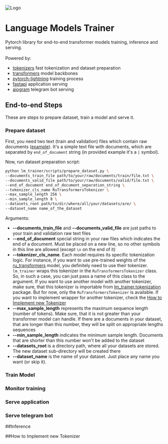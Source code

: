![Logo](docs/source/_images/logos/lightning_logo.svg)

# Language Models Trainer
Pytorch library for end-to-end transformer models training, inference and serving.
<br>
<br>
Powered by:
- [tokenizers](https://github.com/huggingface/tokenizers) fast tokenization and dataset preparation
- [transformers](https://github.com/huggingface/transformers) model backbones
- [pytorch-lightning](https://github.com/PyTorchLightning/pytorch-lightning) training process
- [fastapi](https://github.com/tiangolo/fastapi) application serving
- [aiogram](https://github.com/aiogram/aiogram) telegram bot serving

## End-to-end Steps
These are steps to prepare dataset, train a model and serve it.
### Prepare dataset

First, you need two text (train and validation) files which contain raw documents
([example](data/documents/ru_rap/train.txt)). It's a simple text file with documents, which are
separated by `end_of_document` string (in provided example it's a `|` symbol).

Now, run dataset preparation script:
<br>
```bash
python lm_trainer/scripts/prepare_dataset.py \
--documents_train_file path/to/your/raw/documents/train/file.txt \
--documents_valid_file path/to/your/raw/documents/valid/file.txt \
--end_of_document end_of_document_separation_string \
--tokenizer_cls_name RuTransformersTokenizer \
--max_sample_length 256 \
--min_sample_length 8 \
--datasets_root path/to/dir/where/all/your/datasets/are/ \
--dataset_name name_of_the_dataset
```

Arguments:
- **--documents_train_file** and **--documents_valid_file** are just paths to your 
train and validation raw text files
- **--end_of_document** special string in your raw files which indicates the end
of a document. Must be placed on a new line, so no other symbols in this line are allowed
(except `\n` on the end of it)
- **--tokenizer_cls_name**. Each model requires its specific tokenization logic.
For instance, if you want to use pre-trained weights of the 
[ru_transformers](https://github.com/mgrankin/ru_transformers) model, you definitely need
to use their tokenizer. `lm_trainer` wraps this tokenizer in the `RuTransformersTokenizer` class.
So, in such a case, you can just pass a name of this class to the argument.
If you want to use another model with another tokenizer, make sure, that this tokenizer
 is importable from [lm_trainer.tokenization](lm_trainer/tokenization/__init__.py) 
 package. But for now, only the
`RuTransformersTokenizer` is available. If you want to implement wrapper for another
tokenizer, check the [How to Implement new Tokenizer](#how-to-implement-new-tokenizer)
- **--max_sample_length** represents the maximum sequence length (number of tokens). Make
sure, that it is not greater than your transformer model can handle. If there are a documents
in your dataset, that are longer than this number, they will be split on appropriate lengths
sequences
- **--min_sample_length** indicates the minimum sample length. Documents that are shorter than
this number won't be added to the dataset
- **--datasets_root** is a directory path, where all your datasets are stored. The new dataset
sub-directory will be created there
- **--dataset_name** is the name of your dataset. Just place any name you want (or skip it).

### Train Model
### Monitor training
### Serve application
### Serve telegram bot

##Inference

##How to Implement new Tokenizer


